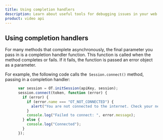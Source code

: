 ```yaml
---
title: Using completion handlers
description: Learn about useful tools for debugging issues in your web application. Use our Inspector tool, as well as methods to send yourself session information for further investigation.
product: video api
---
```


## Using completion handlers

For many methods that complete asynchronously, the final parameter you pass in is a completion handler function. This function is called when the method completes or fails. If it fails, the function is passed an error object as a parameter.

For example, the following code calls the` Session.connect()` method, passing in a completion handler:

```js
      var session = OT.initSession(apiKey, session);
      session.connect(token, function (error) {
        if (error) {
          if (error.name === "OT_NOT_CONNECTED") {
            alert("You are not connected to the internet. Check your network connection.");
          }
          console.log("Failed to connect: ", error.message);
        } else {
          console.log("Connected");
        }
      });
```

<!-- OPT-TODO: For more information, see [Handling exceptions](/developer/guides/exception-handling/js/). -->

